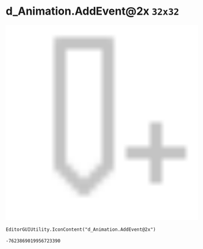 # d_Animation.AddEvent@2x `32x32`
<img src="/img/d_Animation.AddEvent@2x.png" width=512 height=512>

``` CSharp
EditorGUIUtility.IconContent("d_Animation.AddEvent@2x")
```
```
-7623869019956723390
```
